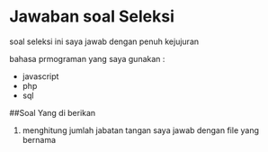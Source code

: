 # Jawaban soal Seleksi

soal seleksi ini saya jawab dengan penuh kejujuran 

bahasa prmograman yang saya gunakan :
+ javascript
+ php 
+ sql

##Soal Yang di berikan 
1. menghitung jumlah jabatan tangan
   saya jawab dengan file yang bernama 
